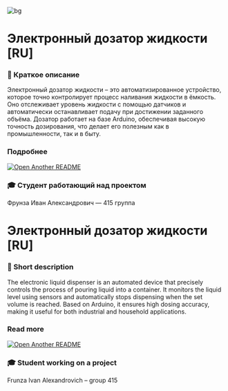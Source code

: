 <!-- Начало README.md файла (RU версия) -->
![bg](https://github.com/love-angelll/Flowmatic/blob/main/img/bgg.png )

# Электронный дозатор жидкости [RU]

### 📃 Краткое описание

Электронный дозатор жидкости – это автоматизированное устройство, которое точно контролирует процесс наливания жидкости в ёмкость. Оно отслеживает уровень жидкости с помощью датчиков и автоматически останавливает подачу при достижении заданного объёма. Дозатор работает на базе Arduino, обеспечивая высокую точность дозирования, что делает его полезным как в промышленности, так и в быту.

### Подробнее 

[![Open Another README](https://img.shields.io/badge/Open-Another%20README-blue?style=for-the-badge)](ссылка_на_другой_README.md)

### 🎓 Студент работающий над проектом

Фрунза Иван Александрович — 415 группа



# Электронный дозатор жидкости [RU]

### 📃 Short description

The electronic liquid dispenser is an automated device that precisely controls the process of pouring liquid into a container. It monitors the liquid level using sensors and automatically stops dispensing when the set volume is reached. Based on Arduino, it ensures high dosing accuracy, making it useful for both industrial and household applications.

### Read more  

[![Open Another README](https://img.shields.io/badge/Open-Another%20README-blue?style=for-the-badge)](ссылка_на_другой_README.md)

### 🎓 Student working on a project

Frunza Ivan Alexandrovich – group 415 


